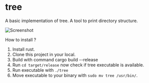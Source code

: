 # tree
A basic implementation of tree. A tool to print directory structure.

![Screenshot](https://user-images.githubusercontent.com/11697220/77249844-d6d6f900-6c69-11ea-8d15-23dca3705ac5.png)

How to install ?

1. Install rust.
2. Clone this project in your local.
3. Build with command cargo build --release
4. Run `cd target/release` now check if tree executable is available.
5. Run executable with `./tree`
6. Move executable to your binary with `sudo mv tree /usr/bin/`.
